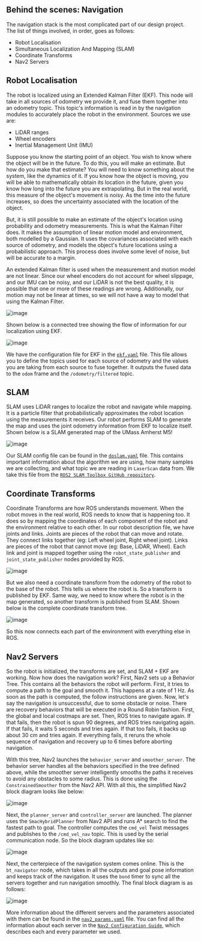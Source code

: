 ## Behind the scenes: Navigation
The navigation stack is the most complicated part of our design project. The list of things involved, in order, goes as follows:
- Robot Localisation
- Simultaneous Localization And Mapping (SLAM)
- Coordinate Transforms
- Nav2 Servers

## Robot Localisation
The robot is localized using an Extended Kalman Filter (EKF). This node will take in all sources of odometry we provide it, and fuse them together into an odometry topic. This topic's information is read in by the navigation modules to accurately place the robot in the environment. Sources we use are:
- LiDAR ranges
- Wheel encoders
- Inertial Management Unit (IMU)

Suppose you know the starting point of an object. You wish to know where the object will be in the future. To do this, you will make an estimate. But how do you make that estimate? You will need to know something about the system, like the dynamics of it. If you know how the object is moving, you will be able to mathematically obtain its location in the future, given you know how long into the future you are extrapolating. But in the real world, this measure of the object's movement is noisy. As the time into the future increases, so does the uncertainty associated with the location of the object. 

But, it is still possible to make an estimate of the object's location using probability and odometry measurements. This is what the Kalman Filter does. It makes the assumption of linear motion model and environment, both modelled by a Gaussian. It uses the covariances associated with each source of odometry, and models the object's future locations using a probabilistic approach. This process does involve some level of noise, but will be accurate to a margin. 

An extended Kalman filter is used when the measurement and motion model are not linear. Since our wheel encoders do not account for wheel slippage, and our IMU can be noisy, and our LiDAR is not the best quality, it is possible that one or more of these readings are wrong. Additionally, our motion may not be linear at times, so we will not have a way to model that using the Kalman Filter. 

![image](https://github.com/Samalmeida1028/sdp-team-12/assets/41523488/ba99deaf-5d88-48d2-91d7-bec8f73e0685)

Shown below is a connected tree showing the flow of information for our localization using EKF. 

![image](https://github.com/Samalmeida1028/sdp-team-12/assets/41523488/33ba2bae-2a5e-466b-9848-0de6fb2b136f)

We have the configuration file for EKF in the [```ekf.yaml```](https://github.com/arjuns-code-center/G.L.I.M.P.S.E/blob/main/navphy_ws/basic_mobile_robot/config/ekf.yaml) file. This file allows you to define the topics used for each source of odometry and the values you are taking from each source to fuse together. It outputs the fused data to the ```odom``` frame and the ```/odometry/filtered``` topic. 

## SLAM
SLAM uses LiDAR ranges to localize the robot and navigate while mapping. It is a particle filter that probabilistically approximates the robot location using the measurements it receives. Our robot performs SLAM to generate the map and uses the joint odometry information from EKF to localize itself. Shown below is a SLAM generated map of the UMass Amherst M5! 

![image](https://github.com/Samalmeida1028/sdp-team-12/assets/41523488/688b8ccc-6d9e-4b77-b894-d1b22d476c36)

Our SLAM config file can be found in the [```doslam.yaml```](https://github.com/arjuns-code-center/G.L.I.M.P.S.E/blob/main/navphy_ws/basic_mobile_robot/config/doslam.yaml) file. This contains important information about the algorithm we are using, how many samples we are collecting, and what topic we are reading in ```LaserScan``` data from. We take this file from the [```ROS2 SLAM Toolbox GitHub repository```](https://github.com/SteveMacenski/slam_toolbox). 

## Coordinate Transforms
Coordinate Transforms are how ROS understands movement. When the robot moves in the real world, ROS needs to know that is happening too. It does so by mapping the coordinates of each component of the robot and the environment relative to each other. In our robot description file, we have joints and links. Joints are pieces of the robot that can move and rotate. They connect links together (eg: Left wheel joint, Right wheel joint). Links are pieces of the robot that cannot move (eg: Base, LiDAR, Wheel). Each link and joint is mapped together using the ```robot_state_publisher``` and ```joint_state_publisher``` nodes provided by ROS. 

![image](https://github.com/Samalmeida1028/sdp-team-12/assets/41523488/32681a65-1e49-4259-8362-fd9fdf01dd2e)

But we also need a coordinate transform from the odometry of the robot to the base of the robot. This tells us where the robot is. So a transform is published by EKF. Same way, we need to know where the robot is in the map generated, so another transform is published from SLAM. Shown below is the complete coordinate transform tree. 

![image](https://github.com/Samalmeida1028/sdp-team-12/assets/41523488/f7c0b655-bd9a-48ee-a253-f3ebd0e7bf9d)

So this now connects each part of the environment with everything else in ROS. 

## Nav2 Servers
So the robot is initialized, the transforms are set, and SLAM + EKF are working. Now how does the navigation work? First, Nav2 sets up a Behavior Tree. This contains all the behaviors the robot will perform. First, it tries to compute a path to the goal and smooth it. This happens at a rate of 1 Hz. As soon as the path is computed, the follow instructions are given. Now, let's say the navigation is unsuccessful, due to some obstacle or noise. There are recovery behaviors that will be executed in a Round Robin fashion. First, the global and local costmaps are set. Then, ROS tries to navigate again. If that fails, then the robot is spun 90 degrees, and ROS tries navigating again. If that fails, it waits 5 seconds and tries again. If that too fails, it backs up about 30 cm and tries again. If everything fails, it reruns the whole sequence of navigation and recovery up to 6 times before aborting navigation. 

With this tree, Nav2 launches the ```behavior_server``` and ```smoother_server```. The behavior server handles all the behaviors specified in the tree defined above, while the smoother server intelligently smooths the paths it receives to avoid any obstacles to some radius. This is done using the ```ConstrainedSmoother``` from the Nav2 API. With all this, the simplified Nav2 block diagram looks like below:

![image](https://github.com/Samalmeida1028/sdp-team-12/assets/41523488/1ee7b45f-0c73-4795-837a-6b310e492032)

Next, the ```planner_server``` and ```controller_server``` are launched. The planner uses the ```SmacHybridPlanner``` from Nav2 API and runs A* search to find the fastest path to goal. The controller computes the ```cmd_vel``` Twist messages and publishes to the ```/cmd_vel_nav``` topic. This is used by the serial communication node. So the block diagram updates like so:

![image](https://github.com/Samalmeida1028/sdp-team-12/assets/41523488/b6bfc5bb-e685-439f-bf84-2fd3a542b197)

Next, the certerpiece of the navigation system comes online. This is the ```bt_navigator``` node, which takes in all the outputs and goal pose information and keeps track of the navigation. It uses the ```bond``` timer to sync all the servers together and run navigation smoothly. The final block diagram is as follows: 

![image](https://github.com/Samalmeida1028/sdp-team-12/assets/41523488/4a87bee6-890b-4f12-bda9-f1737b721793)

More information about the different servers and the parameters associated with them can be found in the [```nav2_params.yaml```](https://github.com/arjuns-code-center/G.L.I.M.P.S.E/blob/main/navphy_ws/basic_mobile_robot/params/nav2_params.yaml) file. You can find all the information about each server in the [```Nav2 Configuration Guide```](https://docs.nav2.org/configuration/index.html), which describes each and every parameter we used. 
